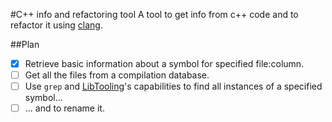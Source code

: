 #C++ info and refactoring tool
A tool to get info from c++ code and to refactor it using [clang](http://clang.llvm.org/).

##Plan
- [x] Retrieve basic information about a symbol for specified file:column.
- [ ] Get all the files from a compilation database.
- [ ] Use `grep` and [LibTooling](http://clang.llvm.org/docs/LibTooling.html)'s
capabilities to find all instances of a specified symbol...
- [ ] ... and to rename it.
